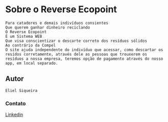 # Sobre o Reverse Ecopoint

    Para catadores e demais indivíduos consientes
    Que querem ganhar dinheiro reciclando 
    O Reverse Ecopoint
    É um Sistema WEB
    Que visa conscientizar o descarte correto dos resíduos sólidos
    Ao contrário da Compel
    O site ajuda independente do indivíduo que acessar, como descartar os resídos corretamente, através dele as pessoas que trouxerem os resíduos a nossa empresa, teremos opção de pagamento através do nosso app, em local separado.
## Autor

    Eliel Siqueira

### Contato

[Linkedin](https://br.linkedin.com/in/eliel-siqueira-821a451a3)
